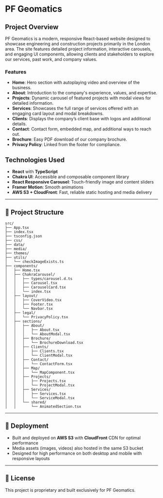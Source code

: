 # PF Geomatics

## Project Overview

PF Geomatics is a modern, responsive React-based website designed to showcase engineering and construction projects primarily in the London area. The site features detailed project information, interactive carousels, and engaging UI components, allowing clients and stakeholders to explore our services, past work, and company values.

### Features

- **Home**: Hero section with autoplaying video and overview of the business.
- **About**: Introduction to the company's experience, values, and expertise.
- **Projects**: Dynamic carousel of featured projects with modal views for detailed information.
- **Services**: Showcases the full range of services offered with an engaging card layout and modal breakdowns.
- **Clients**: Displays the company’s client base with logos and additional details.
- **Contact**: Contact form, embedded map, and additional ways to reach out.
- **Brochure**: Easy PDF download of our company brochure.
- **Privacy Policy**: Linked from the footer for compliance.

## Technologies Used

- **React** with **TypeScript**
- **Chakra UI**: Accessible and composable component library
- **React Responsive Carousel**: Touch-friendly image and content sliders
- **Framer Motion**: Smooth animations
- **AWS S3 + CloudFront**: Fast, reliable static hosting and media delivery

---

## 📁 Project Structure

```
src/
├── App.tsx
├── index.tsx
├── tsconfig.json
├── css/
├── data/
├── media/
├── themes/
├── utils/
│   └── checkImageExists.ts
├── components/
│   ├── Home.tsx
│   ├── ChakraCarousel/
│   │   ├── types/carousel.d.ts
│   │   ├── Carousel.tsx
│   │   ├── CarouselCard.tsx
│   │   └── index.tsx
│   ├── layout/
│   │   ├── CoverVideo.tsx
│   │   ├── Footer.tsx
│   │   └── Navbar.tsx
│   ├── legal/
│   │   └── PrivacyPolicy.tsx
│   ├── sections/
│   │   ├── About/
│   │   │   ├── About.tsx
│   │   │   └── AboutModal.tsx
│   │   ├── Brochure/
│   │   │   └── BrochureDownload.tsx
│   │   ├── Clients/
│   │   │   ├── Clients.tsx
│   │   │   └── ClientModal.tsx
│   │   ├── Contact/
│   │   │   └── ContactForm.tsx
│   │   ├── Map/
│   │   │   └── MapComponent.tsx
│   │   ├── Projects/
│   │   │   ├── Projects.tsx
│   │   │   └── ProjectModal.tsx
│   │   ├── Services/
│   │   │   ├── Services.tsx
│   │   │   └── ServiceModal.tsx
│   │   └── shared/
│   │       └── AnimatedSection.tsx
```

---

## 🚀 Deployment

- Built and deployed on **AWS S3** with **CloudFront** CDN for optimal performance
- Media assets (images, videos) also hosted in the same S3 bucket
- Designed for high performance on both desktop and mobile with responsive layouts

---

## 📄 License

This project is proprietary and built exclusively for PF Geomatics.